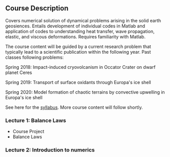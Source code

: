 ## Course Description

Covers numerical solution of dynamical problems arising in the solid earth geosiences. Entails development of individual codes in Matlab and application of codes to understanding heat transfer, wave propagation, elastic, and viscous deformations. Requires familiarity with Matlab.

The course content will be guided by a current research problem that typically lead to a scientific publication within the following year. Past classes following problems:

Spring 2018: Impact-induced cryovolcanism in Occator Crater on dwarf planet Ceres

Spring 2019: Transport of surface oxidants through Europa's ice shell

Spring 2020: Model formation of chaotic terrains by convective upwelling in Europa's ice shell

See here for the [syllabus](syllabus.md).
More course content will follow shortly. 

### Lecture 1: Balance Laws
* Course Project
* Balance Laws 

### Lecture 2: Introduction to numerics
